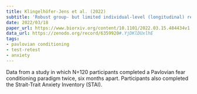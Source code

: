 ```yaml
---
title: Klingelhöfer-Jens et al. (2022)
subtitle: 'Robust group- but limited individual-level (longitudinal) reliability and insights into cross-phases response prediction of conditioned fear'
date: 2022/03/18
paper_url: https://www.biorxiv.org/content/10.1101/2022.03.15.484434v1
data_url: https://zenodo.org/record/6359920#.YjDKlDUxlhE
tags:
- pavlovian conditioning
- test-retest
- anxiety
---
```


Data from a study in which N=120 participants completed a Pavlovian fear conditioning paradigm twice, six months apart. Participants also completed the Strait-Trait Anxiety Inventory (STAI).
